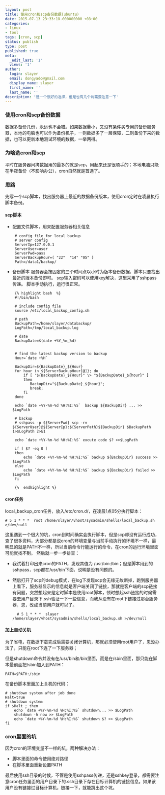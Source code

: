 ```yaml
---
layout: post
title: 使用cron和scp备份数据(ubuntu)
date: 2015-07-13 23:33:18.000000000 +08:00
categories:
- linux
- tool 
tags: [cron, scp]
status: publish
type: post
published: true
meta:
  _edit_last: '1'
  views: '1'
author:
  login: slayer
  email: dongyado@gmail.com
  display_name: slayer
  first_name: ''
  last_name: ''
description: '是一个很好的选择，但是也有几个坑需要注意一下'
---
```


<!-- more -->
### 使用cron和scp备份数据

数据多备份几份，永远也不会错。如果数据量小，又没有条件买专用的备份服务器，本地的电脑也可以作为备份机子，一则数据多了一层保障，二则备份下来的数据，也可以更新本地测试环境的数据，一举两得。

### 为啥选cron和scp
平时在服务器间拷数据用的最多的就是scp，用起来还是很顺手的；本地电脑只能在半夜备份（不影响办公），cron自然就是首选了。

### 思路
先写一个scp脚本，找出服务器上最近的数据备份版本，使用cron定时在凌晨执行脚本备份。
#### scp脚本
*  配置文件脚本，用来配置服务器相关信息
	
		# config file for local backup 
		# server config
		ServerIp=127.0.0.1
		ServerUser=user
		ServerPwd=pass
		ServerBackupHour=( "22"  "14" "05" )
		Path=/data1/backup/
	
*  备份脚本
	服务器会按固定的三个时间点以小时为版本备份数据，脚本只要找出最近的版本备份即可。
	scp输入密码可以使用key解决，这里采用了sshpass传递。
	脚本手动执行，运行很正常。

        {% highlight bash  %}
		#!/bin/bash

		# include config file
		source /etc/local_backup_config.sh 

		# path
		BackupPath=/home/slayer/databackup/
		LogPath=/tmp/local_backup.log

		# date
		BackupDate=$(date +%Y_%m_%d)
		

		# find the latest backup version to backup
		Hour=`date +%H`

		BackupDir=${BackupDate}_${Hour}
		for hour in ${ServerBackupHour[@]}; do
		    if [ "${BackupDate}_${Hour}" \> "${BackupDate}_${hour}" ]
		    then
		       BackupDir="${BackupDate}_${hour}";
		       break;
		    fi
		done

		echo `date +%Y-%m-%d %H:%I:%S`  backup ${BackupDir} ... >> $LogPath

		# backup
		# sshpass -p ${ServerPwd} scp -rv ${ServerUser}@${ServerIp}:${ServerPath}${BackupDir} $BackupPath 1>$LogPath 2>&1 

		echo `date +%Y-%m-%d %H:%I:%S` excute code $? >>$LogPath

		if [ $? -eq 0 ]
		then
		    echo `date +%Y-%m-%d %H:%I:%S` backup ${BackupDir} success >> $LogPath
		else 
		    echo `date +%Y-%m-%d %H:%I:%S` backup ${BackupDir} failed >> $LogPath
		fi
		
        {%  endhighlight %}

#### cron任务
local_backup_cron任务，放入/etc/cron.d/，在凌晨1点05分执行脚本：
	
	# 5 1 * * *  root /home/slayer/vhost/sysadmin/shells/local_backup.sh >/dev/null

这里遇到一个很大的坑，cron到时间确实会执行脚本，但是scp却没有运行成功，查了很多资料，大部分都是说cron的环境变量与当前手动执行的环境不一样，最明显的就是PATH不一样，所以当前命令行能运行的命令，在cron的运行环境里面可能就找不到。
然后就一步一步排查：
* 我试着打印出来cron的PATH，发现其值为 /usr/bin:/bin；但是脚本用到的sshpass，scp都在/usr/bin下面，说明是没有问题的。

* 然后打开了scp的debug模式，在log下发现scp会无缘无故断掉，跑到服务器上看下，服务器显示的信息就是客户端关闭了链接，那就是客户端的scp链接有问题，突然想起来是定时脚本是使用root脚本，顿时想起ssh链接的时候需要去用户目录下.ssh验证一下一些信息，而我从没有在root下链接过那台服务器，恩，改成当前用户就可以了。

		# 5 1 * * *  slayer /home/slayer/vhost/sysadmin/shells/local_backup.sh >/dev/null

#### 加上自动关机
为了省电，在数据下载完成后需要关闭计算机，那就必须使用root用户了，恩没办法了，只能在root下连了一下服务器；

但是shutdown命令并没有在/usr/bin和/bin里面，而是在/sbin里面，那只能在脚本最前面把/sbin加入到PATH：

	PATH=$PATH:/sbin

在备份脚本里面加上关机的代码：

	# shutdown system after job done
	Halt=true
	# shutdown system
	if $Halt ; then
	    echo `date +%Y-%m-%d %H:%I:%S` shutdown... >> $LogPath
	    shutdown -h now >> $LogPath
	    echo `date +%Y-%m-%d %H:%I:%S` shutdown $? >> $LogPath
	fi

### cron里面的坑

因为cron的环境变量不一样的坑，两种解决办法：
* 脚本里面的命令使用绝对路径
* 在脚本里面重新设置PATH

最后使用ssh目录的时候，不管是使用sshpass传递，还是sshkey登录，都需要注意cron任务里面的用户目录下的.ssh目录下存在目标计算机的链接信息。如果该用户没有链接过目标计算机，链接一下，就能跳出这个坑。



